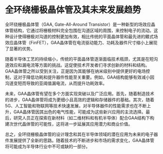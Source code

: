 # 全环绕栅极晶体管及其未来发展趋势

全环绕栅极晶体管（GAA, Gate-All-Around Transistor）是一种新型的场效应晶体管结构，它通过将栅极材料完全包围在沟道区域的周围，来控制电子的流动。这种设计使得栅极对沟道的控制更加有效，相比传统的平面晶体管和最先进的鳍式场效应晶体管（FinFET），GAA晶体管在电流驱动能力、功耗及器件尺寸缩小上展现了显著的优势。

随着半导体工艺的持续缩小，传统的平面晶体管逐渐面临技术瓶颈，尤其是在短沟道效应和漏电流等方面的挑战。这促使技术开发者们寻求创新的材料和结构。GAA晶体管之所以受到关注，正是因为其能够在纳米级别中提供更好的电场控制，这对于降低功耗和提升器件性能至关重要。例如，GAA结构能够有效减小因沟道变短而导致的亚阈值漏电流，从而提升功耗效率。

未来，GAA晶体管有望在多个方面实现突破以及广泛应用。首先，随着制造技术的进步，GAA晶体管将成为更细小且高效的逻辑和存储器件的基础。其次，随着 5G、人工智能和物联网等技术快速发展，对半导体器件的性能需求也在不断上升，GAA晶体管因其出色的电气性能，可能成为这些新兴应用的主流选择。最后，研究人员正在探索在新材料（如二维材料和有机半导体）配合GAA结构下构建次世代晶体管的可能性，这将进一步延展其应用潜力和商业价值。

总之，全环绕栅极晶体管的设计理念和其在半导体领域的潜在应用为未来的电子器件发展提供了全新的思路。随着技术的不断进步和市场的需求变化，GAA晶体管将可能成为半导体行业中不可或缺的一部分。